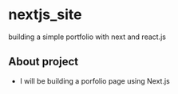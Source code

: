 # nextjs_site
building a simple portfolio with next and react.js 

## About project
- I will be building a porfolio page using Next.js 